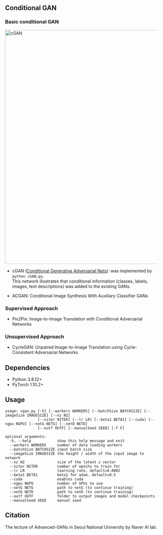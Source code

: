## Conditional GAN
### Basic conditional GAN
<img width="770" alt="cGAN" src="https://user-images.githubusercontent.com/37526521/154440178-0bf1c125-16c4-4d46-a1a0-81b1f5d43c09.png">

+ cGAN ([Conditional Generative Adversarial Nets](https://arxiv.org/abs/1411.1784)): was implemented by ``python cGAN.py``.   
  This network illustrates that conditional information (classes, labels, images, text descriptions) was added to the existing GANs.
  
+ ACGAN: Conditional Image Synthesis With Auxiliary Classifier GANs

### Supervised Approach
+ Pix2Pix: Image-to-Image Translation with Conditional Adversarial Networks

### Unsupervised Approach
+ CycleGAN: Unpaired Image-to-Image Translation using Cycle-Consistent Adversarial Networks

## Dependencies
+ Python 3.8.12+
+ PyTorch 1.10.2+

## Usage
<pre><code>usage: cgan.py [-h] [--workers WORKERS] [--batchSize BATCHSIZE] [--imageSize IMAGESIZE] [--nz NZ]
               [--niter NITER] [--lr LR] [--beta1 BETA1] [--cuda] [--ngpu NGPU] [--netG NETG] [--netD NETD]
               [--outf OUTF] [--manualSeed SEED] [-f F]

optional arguments:
  -h, --help            show this help message and exit
  --workers WORKERS     number of data loading workers
  --batchSize BATCHSIZE input batch size
  --imageSize IMAGESIZE the height / width of the input image to network
  --nz NZ               size of the latent z vector
  --niter NITER         number of epochs to train for
  --lr LR               learning rate, default=0.0002
  --beta1 BETA1         beta1 for adam. default=0.5
  --cuda                enables cuda
  --ngpu NGPU           number of GPUs to use
  --netG NETG           path to netG (to continue training)
  --netD NETD           path to netD (to continue training)
  --outf OUTF           folder to output images and model checkpoints
  --manualSeed SEED     manual seed</code></pre>
  
  ## Citation
  The lecture of Advanced-GANs in Seoul National University by Naver AI lab.
